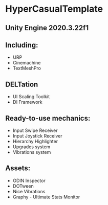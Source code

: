 # HyperCasualTemplate 
## Unity Engine 2020.3.22f1

## Including:
- URP
- Cinemachine
- TextMeshPro

## DELTation
- UI Scaling Toolkit
- DI Framework

## Ready-to-use mechanics:
- Input Swipe Receiver
- Input Joystick Receiver
- Hierarchy Highlighter
- Upgrades system
- Vibrations system

## Assets:
- ODIN Inspector
- DOTween
- Nice Vibrations
- Graphy - Ultimate Stats Monitor

